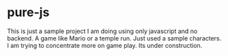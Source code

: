 # pure-js
This is just a sample project I am doing using only javascript and no backend. A game like Mario or a temple run. Just used a sample characters. I am trying to concentrate more on game play. Its under construction.
